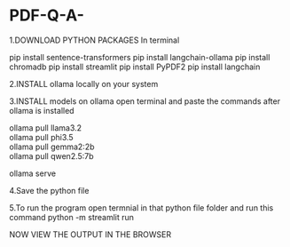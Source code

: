 # PDF-Q-A-

1.DOWNLOAD PYTHON PACKAGES
In terminal

pip install sentence-transformers
pip install langchain-ollama
pip install chromadb
pip install streamlit
pip install PyPDF2
pip install langchain

2.INSTALL ollama locally on your system 

3.INSTALL models on ollama
open terminal and paste the commands after ollama is installed

ollama pull llama3.2       
ollama pull phi3.5          
ollama pull gemma2:2b      
ollama pull qwen2.5:7b       

ollama serve

4.Save the python file

5.To run the program open termnial in that python file folder and run this command
python -m streamlit run <filename>

NOW VIEW THE OUTPUT IN THE BROWSER
